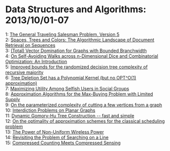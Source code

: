 # Data Structures and Algorithms: 2013/10/01-07  
1: [The General Traveling Salesman Problem, Version 5](https://doi.org/10.48550/arXiv.1110.4052)  
2: [Spaces, Trees and Colors: The Algorithmic Landscape of Document  Retrieval on Sequences](https://doi.org/10.48550/arXiv.1304.6023)  
3: [(Total) Vector Domination for Graphs with Bounded Branchwidth](https://doi.org/10.48550/arXiv.1306.5041)  
4: [On Self-Avoiding Walks across n-Dimensional Dice and Combinatorial  Optimization: An Introduction](https://doi.org/10.48550/arXiv.1309.7508)  
5: [Improved bounds for the randomized decision tree complexity of recursive  majority](https://doi.org/10.48550/arXiv.1309.7565)  
6: [Tree Deletion Set has a Polynomial Kernel (but no OPT^O(1)  approximation)](https://doi.org/10.48550/arXiv.1309.7891)  
7: [Maximizing Utility Among Selfish Users in Social Groups](https://doi.org/10.48550/arXiv.1309.7935)  
8: [Approximation Algorithms for the Max-Buying Problem with Limited Supply](https://doi.org/10.48550/arXiv.1309.7955)  
9: [On the parameterized complexity of cutting a few vertices from a graph](https://doi.org/10.48550/arXiv.1304.6189)  
10: [Interdiction Problems on Planar Graphs](https://doi.org/10.48550/arXiv.1305.1407)  
11: [Dynamic Gomory-Hu Tree Construction -- fast and simple](https://doi.org/10.48550/arXiv.1310.0178)  
12: [On the optimality of approximation schemes for the classical scheduling  problem](https://doi.org/10.48550/arXiv.1310.0398)  
13: [The Power of Non-Uniform Wireless Power](https://doi.org/10.48550/arXiv.1210.3371)  
14: [Revisiting the Problem of Searching on a Line](https://doi.org/10.48550/arXiv.1310.1048)  
15: [Compressed Counting Meets Compressed Sensing](https://doi.org/10.48550/arXiv.1310.1076)  
